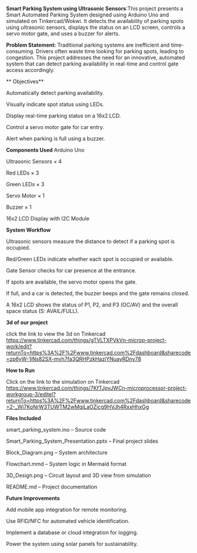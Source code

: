 **Smart Parking System using Ultrasonic Sensors**:This project presents a Smart Automated Parking System designed using Arduino Uno and simulated on Tinkercad/Wokwi. It detects the availability of parking spots using ultrasonic sensors, displays the status on an LCD screen, controls a servo motor gate, and uses a buzzer for alerts.

**Problem Statement:**
Traditional parking systems are inefficient and time-consuming. Drivers often waste time looking for parking spots, leading to congestion. This project addresses the need for an innovative, automated system that can detect parking availability in real-time and control gate access accordingly.

** Objectives**

Automatically detect parking availability.

Visually indicate spot status using LEDs.

Display real-time parking status on a 16x2 LCD.

Control a servo motor gate for car entry.

Alert when parking is full using a buzzer.

**Components Used**
Arduino Uno

Ultrasonic Sensors × 4

Red LEDs × 3

Green LEDs × 3

Servo Motor × 1

Buzzer × 1

16x2 LCD Display with I2C Module


 **System Workflow**
 
Ultrasonic sensors measure the distance to detect if a parking spot is occupied.

Red/Green LEDs indicate whether each spot is occupied or available.

Gate Sensor checks for car presence at the entrance.

If spots are available, the servo motor opens the gate.

If full, and a car is detected, the buzzer beeps and the gate remains closed.

A 16x2 LCD shows the status of P1, P2, and P3 (OC/AV) and the overall space status (S: AVAIL/FULL).

**3d of our project**

click the link to view the 3d on Tinkercad
https://www.tinkercad.com/things/gTVLTXPVkVn-microp-project-work/edit?returnTo=https%3A%2F%2Fwww.tinkercad.com%2Fdashboard&sharecode=zp6yW-1iNs82SX-mvh7fa3QRHPzkHazjYNuayRDny78

**How to Run**

Click on the link to the simulation on Tinkercad
https://www.tinkercad.com/things/7KfTJpvJWCn-microprocessor-project-workgroup-3/editel?returnTo=https%3A%2F%2Fwww.tinkercad.com%2Fdashboard&sharecode=2-_Wi7KoNrW3TUWTM2wMqjLaOZicg9HVJh4RxxHhxGg


**Files Included**

smart_parking_system.ino – Source code

Smart_Parking_System_Presentation.pptx – Final project slides

Block_Diagram.png – System architecture

Flowchart.mmd – System logic in Mermaid format

3D_Design.png – Circuit layout and 3D view from simulation

README.md – Project documentation


**Future Improvements**

Add mobile app integration for remote monitoring.

Use RFID/NFC for automated vehicle identification.

Implement a database or cloud integration for logging.

Power the system using solar panels for sustainability.




